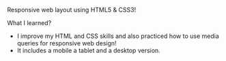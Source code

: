 Responsive web layout using HTML5 & CSS3!


What I learned? 

 -  I improve my HTML and CSS skills and also practiced how to use media queries for responsive web design!
 -  It includes a mobile a tablet and a desktop version.
